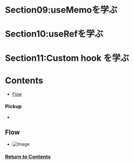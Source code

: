 # Section09:useMemoを学ぶ
# Section10:useRefを学ぶ
# Section11:Custom hook を学ぶ

<a id = "contents">

# Contents
* [Flow](#flow)

### Pickup
* 


<a id = "flow">

## Flow
* ![Image](../src/images/Section09/init001.png)

### [Return to Contents](#contents)
